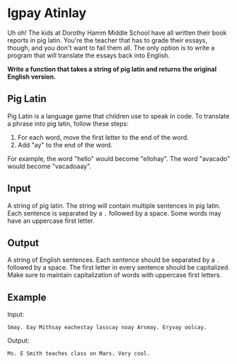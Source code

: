 # Igpay Atinlay

Uh oh! The kids at Dorothy Hamm Middle School have all written their book reports in pig latin.
You're the teacher that has to grade their essays, though, and you don't want to fail them all.
The only option is to write a program that will translate the essays back into English.

**Write a function that takes a string of pig latin and returns the original English version.**

## Pig Latin

Pig Latin is a language game that children use to speak in code. To translate a phrase into pig latin, follow these steps:
1. For each word, move the first letter to the end of the word.
2. Add "ay" to the end of the word.

For example, the word "hello" would become "ellohay".
The word "avacado" would become "vacadoaay".

## Input

A string of pig latin. 
The string will contain multiple sentences in pig latin.
Each sentence is separated by a ```.``` followed by a space.
Some words may have an uppercase first letter.

## Output

A string of English sentences. Each sentence should be separated by a ```.``` followed by a space.
The first letter in every sentence should be capitalized.
Make sure to maintain capitalization of words with uppercase first letters.

## Example

Input:
```
Smay. Eay Mithsay eachestay lasscay noay Arsmay. Eryvay oolcay.
```

Output:

```
Ms. E Smith teaches class on Mars. Very cool.
```